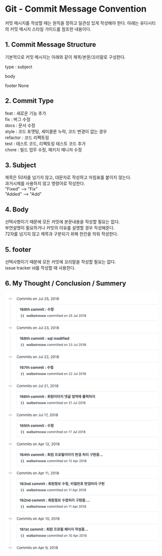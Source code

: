 # Git - Commit Message Convention
커밋 메시지를 작성할 때는 원칙을 정하고 일관성 있게 작성해야 한다. 아래는 유다시티의 커밋 메시지 스타일 가이드를 참조한 내용이다.

## 1. Commit Message Structure
기본적으로 커밋 메시지는 아래와 같이 제목/본문/꼬리말로 구성한다.

type : subject

body

footer
None

## 2. Commit Type
feat : 새로운 기능 추가  
fix : 버그 수정  
docs : 문서 수정  
style : 코드 포맷팅, 세미콜론 누락, 코드 변경이 없는 경우  
refactor : 코드 리펙토링  
test : 테스트 코드, 리펙토링 테스트 코드 추가  
chore : 빌드 업무 수정, 패키지 매니저 수정  

## 3. Subject
제목은 50자를 넘기지 않고, 대문자로 작성하고 마침표를 붙이지 않는다.  
과거시제를 사용하지 않고 명령어로 작성한다.  
"Fixed" --> "Fix"  
"Added" --> "Add"

## 4. Body
선택사항이기 때문에 모든 커밋에 본문내용을 작성할 필요는 없다.  
부연설명이 필요하거나 커밋의 이유를 설명할 경우 작성해준다.  
72자를 넘기지 않고 제목과 구분되기 위해 한칸을 띄워 작성한다.  

## 5. footer
선택사항이기 때문에 모든 커밋에   꼬리말을 작성할 필요는 없다.  
issue tracker id를 작성할 때 사용한다.  

## 6. My Thought / Conclusion / Summery

  
<img src="https://github.com/walbatrossw/TIL/blob/master/01_cs-basic/git/img/before-commit-message.png?raw=true">